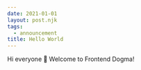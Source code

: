 ```yaml
---
date: 2021-01-01
layout: post.njk
tags:
  - announcement
title: Hello World
---
```

Hi everyone 👋 Welcome to Frontend Dogma!